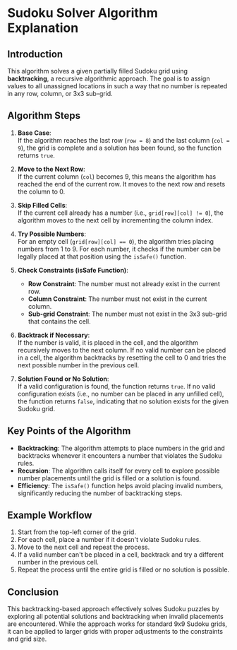 # Sudoku Solver Algorithm Explanation

## Introduction

This algorithm solves a given partially filled Sudoku grid using **backtracking**, a recursive algorithmic approach. The goal is to assign values to all unassigned locations in such a way that no number is repeated in any row, column, or 3x3 sub-grid.

## Algorithm Steps

1. **Base Case**:  
   If the algorithm reaches the last row (`row = 8`) and the last column (`col = 9`), the grid is complete and a solution has been found, so the function returns `true`.

2. **Move to the Next Row**:  
   If the current column (`col`) becomes 9, this means the algorithm has reached the end of the current row. It moves to the next row and resets the column to 0.

3. **Skip Filled Cells**:  
   If the current cell already has a number (i.e., `grid[row][col] != 0`), the algorithm moves to the next cell by incrementing the column index.

4. **Try Possible Numbers**:  
   For an empty cell (`grid[row][col] == 0`), the algorithm tries placing numbers from 1 to 9. For each number, it checks if the number can be legally placed at that position using the `isSafe()` function.

5. **Check Constraints (isSafe Function)**:
    - **Row Constraint**: The number must not already exist in the current row.
    - **Column Constraint**: The number must not exist in the current column.
    - **Sub-grid Constraint**: The number must not exist in the 3x3 sub-grid that contains the cell.

6. **Backtrack if Necessary**:  
   If the number is valid, it is placed in the cell, and the algorithm recursively moves to the next column. If no valid number can be placed in a cell, the algorithm backtracks by resetting the cell to 0 and tries the next possible number in the previous cell.

7. **Solution Found or No Solution**:  
   If a valid configuration is found, the function returns `true`. If no valid configuration exists (i.e., no number can be placed in any unfilled cell), the function returns `false`, indicating that no solution exists for the given Sudoku grid.

## Key Points of the Algorithm
- **Backtracking**: The algorithm attempts to place numbers in the grid and backtracks whenever it encounters a number that violates the Sudoku rules.
- **Recursion**: The algorithm calls itself for every cell to explore possible number placements until the grid is filled or a solution is found.
- **Efficiency**: The `isSafe()` function helps avoid placing invalid numbers, significantly reducing the number of backtracking steps.

## Example Workflow
1. Start from the top-left corner of the grid.
2. For each cell, place a number if it doesn't violate Sudoku rules.
3. Move to the next cell and repeat the process.
4. If a valid number can't be placed in a cell, backtrack and try a different number in the previous cell.
5. Repeat the process until the entire grid is filled or no solution is possible.

## Conclusion
This backtracking-based approach effectively solves Sudoku puzzles by exploring all potential solutions and backtracking when invalid placements are encountered. While the approach works for standard 9x9 Sudoku grids, it can be applied to larger grids with proper adjustments to the constraints and grid size.
